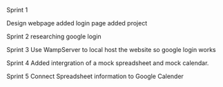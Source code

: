 Sprint 1

Design webpage added login page added project

Sprint 2 researching google login

Sprint 3 Use WampServer to local host the website so google login works

Sprint 4 Added intergration of a mock spreadsheet and mock calendar.

Sprint 5 Connect Spreadsheet information to Google Calender